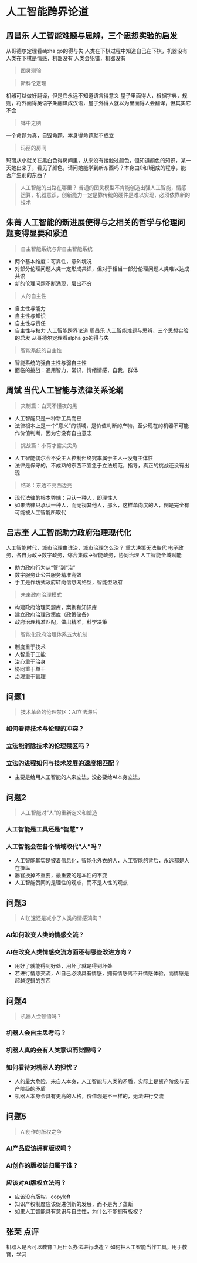 # 人工智能跨界论道
## 周昌乐 人工智能难题与思辨，三个思想实验的启发
从哥德尔定理看alpha go的得与失
人类在下棋过程中知道自己在下棋，机器没有
人类在下棋是情感，机器没有
人类会犯错，机器没有
> 图灵测验

> 斯科伦定理

机器可以做好翻译，但是它永远不知道语言得意义
屋子里面得人，根据字典，规则，将外面得英语字条翻译成汉语，屋子外得人就以为里面得人会翻译，但其实它不会
> 钵中之脑

一个命题为真，自毁命题，本身得命题就不成立
> 玛丽的房间

玛丽从小就关在黑白色得房间里，从来没有接触过颜色，但知道颜色的知识，某一天她出来了，看见了颜色，请问她能学到新东西吗？本身由0和1组成的程序，能否产生别的东西？

> 人工智能的出路在哪里？
普通的图灵模型不肯能创造出强人工智能，情感运算，机器意识，创新能力一定是靠传统的硬件是难以实现，必须依靠新的技术

## 朱菁 人工智能的新进展使得与之相关的哲学与伦理问题变得显要和紧迫
> 自主智能系统与非自主智能系统

* 两个基本维度：可靠性，意外境况
* 对部分伦理问题人类一定形成共识，但对于相当一部分伦理问题人类难以达成共识
* 新的伦理问题不断涌现，层出不穷

> 人的自主性

* 自主性与能力
* 自主性与知识
* 自主性与责任
* 自主性与权力
人工智能跨界论道
周昌乐 人工智能难题与思辨，三个思想实验的启发
从哥德尔定理看alpha go的得与失

> 智能系统的自主性

* 智能系统的强自主性与弱自主性
* 面临的挑战：通用智力，常识，情绪情感，自我，群体

## 周斌 当代人工智能与法律关系论纲
> 夹制篇：白天不懂夜的黑

* 人工智能只是一种新工具而已
* 法律根本上是一个“意义”的领域，是价值判断的产物，至少现在的机器不可能作价值判断，因为它没有自由意志
> 挑战篇：小荷才露尖尖角

* 人工智能偶尔会不受主人控制但终究率属于主人--没有主体性
* 法律是保守的，不成熟的东西不宜急于立法规范，指导，真正的挑战还没有出现

> 结论：东边不亮西边亮
* 现代法律的根本弊端：只认一种人，即理性人
* 如果法律只承认一种人，而无视其他人，那么，这样单向度的人，倒是完全有可能被人工智能所取代
## 吕志奎 人工智能助力政府治理现代化
人工智能时代，城市治理由谁治，城市治理怎么治？
重大决策无法取代
电子政务，各自为政->数字政务，综合集成->智能政务，协同治理
人工智能全域赋能
* 助力政府行为从“管”到“治”
* 数字服务让公共服务精准高效
* 手工是作坊式政府转向信息网络型，智能型政府
> 未来政府治理模式
* 构建政府治理问题库，案例和知识库
* 建立政府治理政策库（政策储备）
* 政府治理精准匹配，做出精准，科学决策
> 智能化政府治理体系五大机制
* 制度重于技术
* 人智重于工能
* 治心重于治身
* 协同重于单干
* 治理重于管理

## 问题1
> 技术革命的伦理禁区：AI立法滞后

### 如何看待技术与伦理的冲突？
### 立法能消除技术的伦理禁区吗？
### 立法的进程如何与技术发展的速度相匹配？
* 主要是给用人工智能的人来立法，没必要给AI本身立法，

## 问题2
> 人工智能对“人”的重新定义和塑造

### 人工智能是工具还是“智慧”？
### 人工智能会在各个领域取代“人”吗？
* 人工智能其实是披着信息化，智能化外衣的人，人工智能的背后，永远都是人在操纵
* 器官换掉不重要，最重要的是本性的不变
* 人工智能赞同的是理性的观点，而不是人性的观点

## 问题3
> AI加速还是减小了人类的情感鸿沟？

### AI如何改变人类的情感交流？
### AI在改变人类情感交流方面还有哪些改进方向？
* 用好了就能得到好处，用坏了就是得到坏处
* 若进行情感交流，AI自己必须具有情感，拥有情感离不开情感体验，而情感是超越逻辑的东西

## 问题4
> 机器人会顿悟吗？

### 机器人会自主思考吗？
### 机器人真的会有人类意识而觉醒吗？
### 如何看待对机器人的担忧？
* 人的最大危险，来自人本身，人工智能与人类的矛盾，实际上是资产阶级与无产阶级的矛盾
* 机器人本身会具有更高的人格，价值观是不一样的，无法进行交流

## 问题5
> AI创作的版权之争

### AI产品应该拥有版权吗？
### AI创作的版权该归属于谁？
### 应该对AI版权立法吗？
* 应该没有版权，copyleft
* 知识产权制度应该促进创新的发展，而不是为了垄断
* 如果人工智能具有意识与自主性，为什么不能拥有版权？

## 张荣 点评
机器人是否可以教育？用什么办法进行改造？
如何把人工智能当作工具，用于教育，学习







